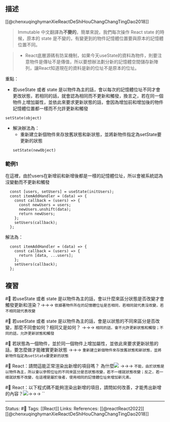 ## 描述
[[@chenxuqinghymanXieReactDeShiHouChangChangTingDao2018]]
> Immutable 中文翻譯為**不變的**，簡單來說，我們每次操作 React state 的時候，原本的 state 是不變的，有變更到的物件記憶體位置要與原本的記憶體位置不同。

> -   React底層源碼有防呆機制，如果今天useState的資料為物件，則要注意物件是傳址不是傳值，所以要想辦法劃分新的記憶體空間儲存新陣列，讓React知道現在的資料是新的位址不是原本的位址。


重點：
- 若useState 或者 state 是以物件為主的話，會以每次的記憶體位址不同才會更改狀態，若相同的話，就會認為相同而不更新和觸發，換言之，若在同一個物件上增加屬性，並依此來要求更新狀態的話，會因為增加前和增加後的物件記憶體位置都一樣而不允許更新和觸發
```
setState(object)
```
- 解決辦法為：
	- 重新建立新個物件來存放舊狀態和新狀態，並將新物件指定為setState要更新的狀態
	```
	setState(newObject)
	```


### 範例1

在這裡，由於users在新增前和新增後都是一樣的記憶體位址，所以會被系統認為沒變動而不更新和觸發
```
  const [users, setUsers] = useState(initUsers);
  const itemAddHandler = (data) => {
    const callback = (users) => {
      const newUsers = users;
      newUsers.unshift(data);
      return newUsers;
    };
    setUsers(callback);
  };
```

解法為：
```
  const itemAddHandler = (data) => {
    const callback = (users) => {
      return [data, ...users];
    };
    setUsers(callback);
  };
```

## 複習

#🧠 若useState 或者 state 是以物件為主的話，會以什麼來區分狀態是否改變才會觸發更新和渲染？->->-> `依據著物件所在的記憶體位址是否相同，若相同就代表沒改變，若不相同就代表改變`
<!--SR:!2024-02-10,320,250-->


#🧠 若useState 或者 state 是以物件為主的話，會是以狀態的不同來區分是否改變，那麼不同會如何？相同又是如何？ ->->-> `相同的話，會不允許更新狀態和觸發；不同的話，允許更新狀態和觸發`
<!--SR:!2023-05-28,161,250-->


#🧠 若狀態為一個物件，並於同一個物件上增加屬性，並依此來要求更新狀態的話，要怎麼做才能確實更新狀態 ->->-> `重新建立新個物件來存放舊狀態和新狀態，並將新物件指定為setState要更新的狀態`
<!--SR:!2023-06-30,186,250-->

#🧠 React：請問這能正常渲染出新增的項目嗎？ 為什麼![](https://res.cloudinary.com/dqfxgtyoi/image/upload/v1662403267/blog/react/state/object-wrong-useState-example_jwtgvz.png) ->->-> `不能，由於狀態是以物件為主，所以會以參照位址的不同來區分是否狀態改變，若不一樣就狀態改變；反之，若一樣就狀態不改變，在這裡是屬於後者，使用相同的記憶體位址來增加新元素。`
<!--SR:!2024-09-23,440,250-->

#🧠 React：以下程式碼不能夠渲染出新增的項目，請問如何改善，才能秀出新增的內容？![](https://res.cloudinary.com/dqfxgtyoi/image/upload/v1662403267/blog/react/state/object-wrong-useState-example_jwtgvz.png)->->-> ``
<!--SR:!2023-12-28,291,250-->


---
Status: #🌱 
Tags:
[[React]]
Links:
References:
[[@reactReact2022]]
[[@chenxuqinghymanXieReactDeShiHouChangChangTingDao2018]]